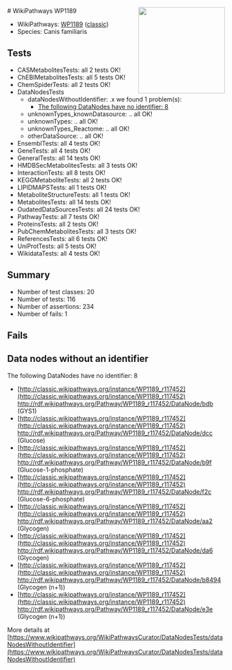<img style="float: right; width: 200px" src="https://upload.wikimedia.org/wikipedia/commons/thumb/8/83/Wplogo_with_text_500.png/640px-Wplogo_with_text_500.png" />
# WikiPathways WP1189

* WikiPathways: [WP1189](https://wikipathways.org/pathways/WP1189) ([classic](https://classic.wikipathways.org/instance/WP1189))
* Species: Canis familiaris
## Tests
* CASMetabolitesTests: all 2 tests OK!
* ChEBIMetabolitesTests: all 5 tests OK!
* ChemSpiderTests: all 2 tests OK!
* DataNodesTests
    * dataNodesWithoutIdentifier: .x we found 1 problem(s):
        * [The following DataNodes have no identifier: 8](#d2d32fa7)
    * unknownTypes_knownDatasource: .. all OK!
    * unknownTypes: .. all OK!
    * unknownTypes_Reactome: .. all OK!
    * otherDataSource: .. all OK!
* EnsemblTests: all 4 tests OK!
* GeneTests: all 4 tests OK!
* GeneralTests: all 14 tests OK!
* HMDBSecMetabolitesTests: all 3 tests OK!
* InteractionTests: all 8 tests OK!
* KEGGMetaboliteTests: all 2 tests OK!
* LIPIDMAPSTests: all 1 tests OK!
* MetaboliteStructureTests: all 1 tests OK!
* MetabolitesTests: all 14 tests OK!
* OudatedDataSourcesTests: all 24 tests OK!
* PathwayTests: all 7 tests OK!
* ProteinsTests: all 2 tests OK!
* PubChemMetabolitesTests: all 3 tests OK!
* ReferencesTests: all 6 tests OK!
* UniProtTests: all 5 tests OK!
* WikidataTests: all 4 tests OK!


## Summary

* Number of test classes: 20
* Number of tests: 116
* Number of assertions: 234
* Number of fails: 1

## Fails

<a name="d2d32fa7" />

## Data nodes without an identifier

The following DataNodes have no identifier: 8

* [http://classic.wikipathways.org/instance/WP1189_r117452](http://classic.wikipathways.org/instance/WP1189_r117452) http://rdf.wikipathways.org/Pathway/WP1189_r117452/DataNode/bdb (GYS1)
* [http://classic.wikipathways.org/instance/WP1189_r117452](http://classic.wikipathways.org/instance/WP1189_r117452) http://rdf.wikipathways.org/Pathway/WP1189_r117452/DataNode/dcc (Glucose)
* [http://classic.wikipathways.org/instance/WP1189_r117452](http://classic.wikipathways.org/instance/WP1189_r117452) http://rdf.wikipathways.org/Pathway/WP1189_r117452/DataNode/b9f (Glucose-1-phosphate)
* [http://classic.wikipathways.org/instance/WP1189_r117452](http://classic.wikipathways.org/instance/WP1189_r117452) http://rdf.wikipathways.org/Pathway/WP1189_r117452/DataNode/f2c (Glucose-6-phosphate)
* [http://classic.wikipathways.org/instance/WP1189_r117452](http://classic.wikipathways.org/instance/WP1189_r117452) http://rdf.wikipathways.org/Pathway/WP1189_r117452/DataNode/aa2 (Glycogen)
* [http://classic.wikipathways.org/instance/WP1189_r117452](http://classic.wikipathways.org/instance/WP1189_r117452) http://rdf.wikipathways.org/Pathway/WP1189_r117452/DataNode/da6 (Glycogen)
* [http://classic.wikipathways.org/instance/WP1189_r117452](http://classic.wikipathways.org/instance/WP1189_r117452) http://rdf.wikipathways.org/Pathway/WP1189_r117452/DataNode/b8494 (Glycogen (n+1))
* [http://classic.wikipathways.org/instance/WP1189_r117452](http://classic.wikipathways.org/instance/WP1189_r117452) http://rdf.wikipathways.org/Pathway/WP1189_r117452/DataNode/e3e (Glycogen (n+1))


More details at [https://www.wikipathways.org/WikiPathwaysCurator/DataNodesTests/dataNodesWithoutIdentifier](https://www.wikipathways.org/WikiPathwaysCurator/DataNodesTests/dataNodesWithoutIdentifier)

